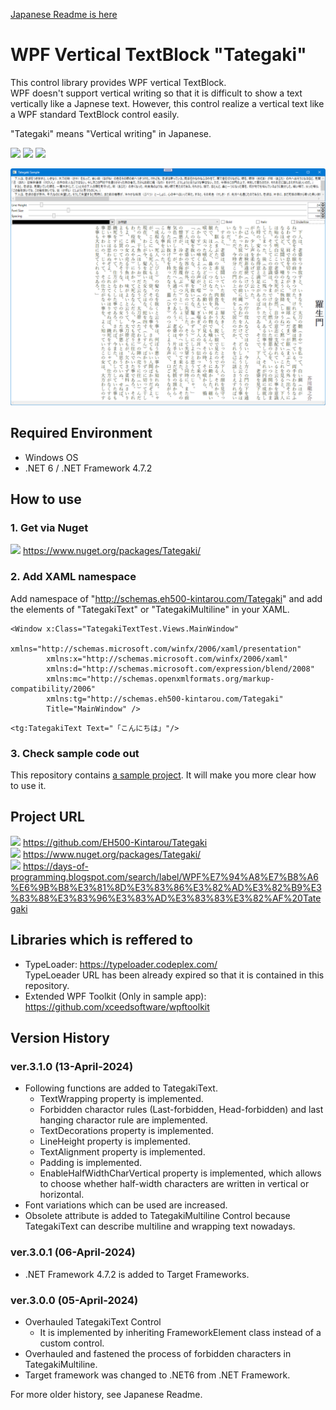 [Japanese Readme is here](https://github.com/EH500-Kintarou/Tategaki/blob/master/README.md)

# WPF Vertical TextBlock "Tategaki"

This control library provides WPF vertical TextBlock.  
WPF doesn't support vertical writing so that it is difficult to show a text vertically like a Japnese text. However, this control realize a vertical text like a WPF standard TextBlock control easily.

"Tategaki" means "Vertical writing" in Japanese.

![](https://img.shields.io/badge/Nuget-3.1.0-blue?logo=nuget&style=plastic)
![](https://img.shields.io/badge/.NET_Framework-4.7.2-orange?logo=.net&style=plastic)
![](https://img.shields.io/badge/.NET-6-orange?logo=.net&style=plastic)

![Screenshot of Tategaki](https://raw.githubusercontent.com/EH500-Kintarou/Tategaki/master/Images/SampleScreenshot.png)

## Required Environment

- Windows OS
- .NET 6 / .NET Framework 4.7.2

## How to use
### 1. Get via Nuget
![](https://img.shields.io/badge/Nuget-3.1.0-blue?logo=nuget&style=plastic) https://www.nuget.org/packages/Tategaki/

### 2. Add XAML namespace
Add namespace of "http://schemas.eh500-kintarou.com/Tategaki" and add the elements of "TategakiText" or "TategakiMultiline" in your XAML.
```xaml
<Window x:Class="TategakiTextTest.Views.MainWindow"
        xmlns="http://schemas.microsoft.com/winfx/2006/xaml/presentation"
        xmlns:x="http://schemas.microsoft.com/winfx/2006/xaml"
        xmlns:d="http://schemas.microsoft.com/expression/blend/2008"
        xmlns:mc="http://schemas.openxmlformats.org/markup-compatibility/2006"
        xmlns:tg="http://schemas.eh500-kintarou.com/Tategaki"
        Title="MainWindow" />
```
```xaml
<tg:TategakiText Text="「こんにちは」"/>
```

### 3. Check sample code out
This repository contains [a sample project](https://github.com/EH500-Kintarou/Tategaki/tree/master/TategakiSample). It will make you more clear how to use it.

## Project URL
![](https://img.shields.io/badge/Github-3.1.0-green?logo=github&style=plastic) https://github.com/EH500-Kintarou/Tategaki  
![](https://img.shields.io/badge/Nuget-3.1.0-blue?logo=nuget&style=plastic) https://www.nuget.org/packages/Tategaki/  
![](https://img.shields.io/badge/Blogger-3.1.0-orange?logo=blogger&style=plastic) https://days-of-programming.blogspot.com/search/label/WPF%E7%94%A8%E7%B8%A6%E6%9B%B8%E3%81%8D%E3%83%86%E3%82%AD%E3%82%B9%E3%83%88%E3%83%96%E3%83%AD%E3%83%83%E3%82%AF%20Tategaki

## Libraries which is reffered to
- TypeLoader: https://typeloader.codeplex.com/  
TypeLoeader URL has been already expired so that it is contained in this repository.
- Extended WPF Toolkit (Only in sample app): https://github.com/xceedsoftware/wpftoolkit

## Version History
### ver.3.1.0 (13-April-2024)
- Following functions are added to TategakiText.
  - TextWrapping property is implemented.
  - Forbidden charactor rules (Last-forbidden, Head-forbidden) and last hanging charactor rule are implemented.
  - TextDecorations property is implemented.
  - LineHeight property is implemented.
  - TextAlignment property is implemented.
  - Padding is implemented.
  - EnableHalfWidthCharVertical property is implemented, which allows to choose whether half-width characters are written in vertical or horizontal.
- Font variations which can be used are increased.
- Obsolete attribute is added to TategakiMultiline Control because TategakiText can describe multiline and wrapping text nowadays.

### ver.3.0.1 (06-April-2024)
- .NET Framework 4.7.2 is added to Target Frameworks.

### ver.3.0.0 (05-April-2024)
- Overhauled TategakiText Control
  - It is implemented by inheriting FrameworkElement class instead of a custom control.
- Overhauled and fastened the process of forbidden characters in TategakiMultiline.
- Target framework was changed to .NET6 from .NET Framework.

For more older history, see Japanese Readme.
